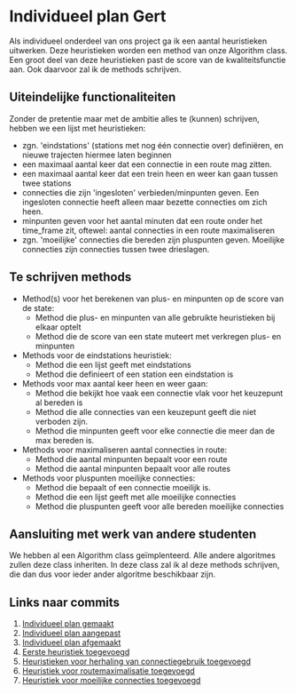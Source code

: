 # Individueel plan Gert
Als individueel onderdeel van ons project ga ik een aantal heuristieken uitwerken. Deze heuristieken worden een method van onze Algorithm class. Een groot deel van deze heuristieken past de score van de kwaliteitsfunctie aan. Ook daarvoor zal ik de methods schrijven. 

## Uiteindelijke functionaliteiten
Zonder de pretentie maar met de ambitie alles te (kunnen) schrijven, hebben we een lijst met heuristieken:
- zgn. 'eindstations' (stations met nog één connectie over) definiëren, en nieuwe trajecten hiermee laten beginnen
- een maximaal aantal keer dat een connectie in een route mag zitten.
- een maximaal aantal keer dat een trein heen en weer kan gaan tussen twee stations
- connecties die zijn 'ingesloten' verbieden/minpunten geven. Een ingesloten connectie heeft alleen maar bezette connecties om zich heen.
- minpunten geven voor het aantal minuten dat een route onder het time_frame zit, oftewel: aantal connecties in een route maximaliseren
- zgn. 'moeilijke' connecties die bereden zijn pluspunten geven. Moeilijke connecties zijn connecties tussen twee drieslagen.

## Te schrijven methods
- Method(s) voor het berekenen van plus- en minpunten op de score van de state:
    - Method die plus- en minpunten van alle gebruikte heuristieken bij elkaar optelt
    - Method die de score van een state muteert met verkregen plus- en minpunten
- Methods voor de eindstations heuristiek:
    - Method die een lijst geeft met eindstations
    - Method die definieert of een station een eindstation is
- Methods voor max aantal keer heen en weer gaan:
    - Method die bekijkt hoe vaak een connectie vlak voor het keuzepunt al bereden is
    - Method die alle connecties van een keuzepunt geeft die niet verboden zijn. 
    - Method die minpunten geeft voor elke connectie die meer dan de max bereden is. 
- Methods voor maximaliseren aantal connecties in route:
    - Method die aantal minpunten bepaalt voor een route
    - Method die aantal minpunten bepaalt voor alle routes
- Methods voor pluspunten moeilijke connecties:
    - Method die bepaalt of een connectie moeilijk is. 
    - Method die een lijst geeft met alle moeilijke connecties
    - Method die pluspunten geeft voor alle bereden moeilijke connecties

## Aansluiting met werk van andere studenten
We hebben al een Algorithm class geïmplenteerd. Alle andere algoritmes zullen deze class inheriten. In deze class zal ik al deze methods schrijven, die dan dus voor ieder ander algoritme beschikbaar zijn. 

## Links naar commits
1. [Individueel plan gemaakt](https://github.com/Hachenberger02/AHRailNL/commit/b0e2d81017bdfc9e84117bd0e7f382c58689b530)
2. [Individueel plan aangepast](https://github.com/Hachenberger02/AHRailNL/commit/707690aec8d5441a268d2386b593826cffb0931e)
3. [Individueel plan afgemaakt](https://github.com/Hachenberger02/AHRailNL/commit/7354273ef3f914a8d582fa09cda12885971b18e2)
4. [Eerste heuristiek toegevoegd](https://github.com/Hachenberger02/AHRailNL/commit/0318f84955a1294a19bffef322dfca98752b4d5a)
5. [Heuristieken voor herhaling van connectiegebruik toegevoegd](https://github.com/Hachenberger02/AHRailNL/commit/f3916db25bb6a020c09e6c56ba7b2cda7c97c61d)
6. [Heuristiek voor routemaximalisatie toegevoegd](https://github.com/Hachenberger02/AHRailNL/commit/f1efcbbb67bf8d772dc4dabe648e02afe19e5cd3)
7. [Heuristiek voor moeilijke connecties toegevoegd](https://github.com/Hachenberger02/AHRailNL/commit/8c5b5a4b275cf843fa5274cff5b2fe301f663284)